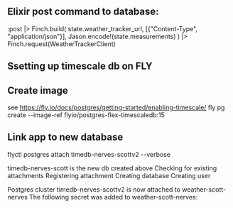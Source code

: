 ## Elixir post command to database:
:post
      |> Finch.build(
        state.weather_tracker_url,
        [{"Content-Type", "application/json"}],
        Jason.encode!(state.measurements)
      )
      |> Finch.request(WeatherTrackerClient)


## Ssetting up timescale db on FLY

## Create image
see https://fly.io/docs/postgres/getting-started/enabling-timescale/
fly pg create --image-ref flyio/postgres-flex-timescaledb:15



## Link app to new database

flyctl postgres attach timedb-nerves-scottv2  --verbose 

timedb-nerves-scott is the new db created above
Checking for existing attachments
Registering attachment
Creating database
Creating user

Postgres cluster timedb-nerves-scottv2 is now attached to weather-scott-nerves
The following secret was added to weather-scott-nerves:


